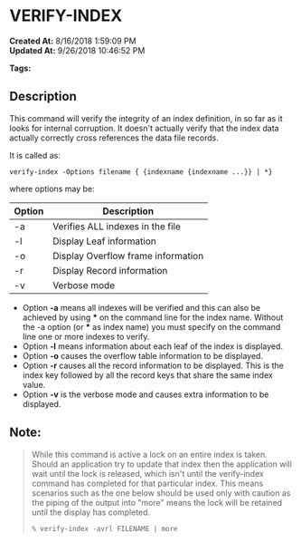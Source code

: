# VERIFY-INDEX

**Created At:** 8/16/2018 1:59:09 PM  
**Updated At:** 9/26/2018 10:46:52 PM  

**Tags:**
<badge text='file indexing' vertical='middle' />

## Description 

This command will verify the integrity of an index definition, in so far as it looks for internal corruption. It doesn't actually verify that the index data actually correctly cross references the data file records.

It is called as:

```
verify-index -Options filename { {indexname {indexname ...}} | *}
```

where options may be:


| Option<br> | Description<br> |
| --- | --- |
| -a<br> | Verifies ALL indexes in the file<br> |
| -l<br> | Display Leaf information<br> |
| -o<br> | Display Overflow frame information<br> |
| -r<br> | Display Record information<br> |
| -v<br> | Verbose mode<br> |




- Option **-a** means all indexes will be verified and this can also be achieved by using **\*** on the command line for the index name. Without the -a option (or **\*** as index name) you must specify on the command line one or more indexes to verify.
- Option **-l** means information about each leaf of the index is displayed.
- Option **-o** causes the overflow table information to be displayed.
- Option **-r** causes all the record information to be displayed. This is the index key followed by all the record keys that share the same index value.
- Option **-v** is the verbose mode and causes extra information to be displayed.




## Note: 


> While this command is active a lock on an entire index is taken. Should an application try to update that index then the application will wait until the lock is released, which isn't until the verify-index command has completed for that particular index. This means scenarios such as the one below should be used only with caution as the piping of the output into "more" means the lock will be retained until the display has completed.
> 
> ```
> % verify-index -avrl FILENAME | more
> ```

